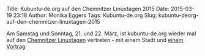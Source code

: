 Title: Kubuntu-de.org auf den Chemnitzer Linuxtagen 2015
Date: 2015-03-19 23:18
Author: Monika Eggers
Tags: Kubuntu-de.org
Slug: kubuntu-deorg-auf-den-chemnitzer-linuxtagen-2015

Am Samstag und Sonntag, 21. und 22. März, ist kubuntu-de.org wieder mal
auf den [Chemnitzer Linuxtagen](https://chemnitzer.linux-tage.de/2015)
vertreten - mit einem Stadt und [einem
Vortrag](https://chemnitzer.linux-tage.de/2015/de/programm/beitrag/422).




